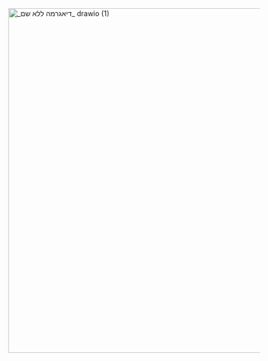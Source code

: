 <img width="1187" height="692" alt="_דיאגרמה ללא שם_ drawio (1)" src="https://github.com/user-attachments/assets/8dcc9778-5147-452a-a6ec-e54b05b23b07" />

